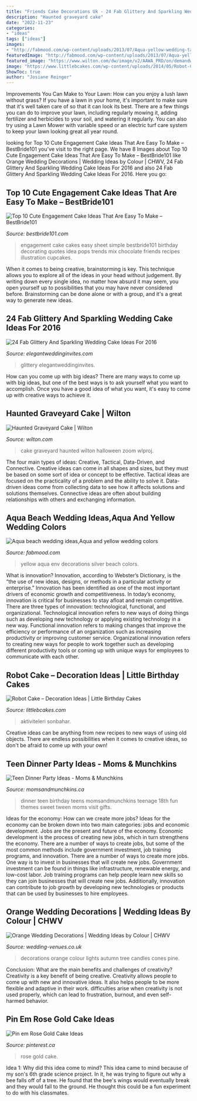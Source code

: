 ```yaml
---
title: "Friends Cake Decorations Uk - 24 Fab Glittery And Sparkling Wedding Cake Ideas For 2016"
description: "Haunted graveyard cake"
date: "2022-11-23"
categories:
- "ideas"
tags: ["ideas"]
images:
- "http://fabmood.com/wp-content/uploads/2013/07/Aqua-yellow-wedding-tablescape.jpg"
featuredImage: "http://fabmood.com/wp-content/uploads/2013/07/Aqua-yellow-wedding-tablescape.jpg"
featured_image: "https://www.wilton.com/dw/image/v2/AAWA_PRD/on/demandware.static/-/Sites-wilton-project-master/default/dw70673380/images/project/WLPROJ-9572/Halloween-Graveyard-Cake-110306-02.jpg?sw=1440&amp;sh=750&amp;sm=fit"
image: "https://www.littlebcakes.com/wp-content/uploads/2014/05/Robot-Cake.jpg"
ShowToc: true
author: "Josiane Reinger"
---
```



Improvements You Can Make to Your Lawn: How can you enjoy a lush lawn without grass?
If you have a lawn in your home, it's important to make sure that it's well taken care of so that it can look its best. There are a few things you can do to improve your lawn, including regularly mowing it, adding fertilizer and herbicides to your soil, and watering it regularly. You can also try using a Lawn Mower with variable speed or an electric turf care system to keep your lawn looking great all year round.

	

		
looking for Top 10 Cute Engagement Cake Ideas That Are Easy To Make – BestBride101 you've visit to the right page. We have 8 Images about Top 10 Cute Engagement Cake Ideas That Are Easy To Make – BestBride101 like Orange Wedding Decorations | Wedding Ideas by Colour | CHWV, 24 Fab Glittery And Sparkling Wedding Cake Ideas For 2016 and also 24 Fab Glittery And Sparkling Wedding Cake Ideas For 2016. Here you go:
		
    
## Top 10 Cute Engagement Cake Ideas That Are Easy To Make – BestBride101

<img loading=lazy src="https://www.bestbride101.com/wp-content/uploads/2012/12/10.-Simple-Sheet-Cake-200x300.jpg" onerror="this.onerror=null;this.src='https://tse1.mm.bing.net/th?id=OIP.gxev4YHMWSM8mrx0GLa5DwAAAA&amp;pid=15.1';" alt="Top 10 Cute Engagement Cake Ideas That Are Easy To Make – BestBride101">

_Source: bestbride101.com_

>engagement cake cakes easy sheet simple bestbride101 birthday decorating quotes idea pops trends mix chocolate friends recipes illustration cupcakes. 

	

When it comes to being creative, brainstorming is key. This technique allows you to explore all of the ideas in your head without judgement. By writing down every single idea, no matter how absurd it may seem, you open yourself up to possibilities that you may have never considered before. Brainstorming can be done alone or with a group, and it's a great way to generate new ideas.

    
## 24 Fab Glittery And Sparkling Wedding Cake Ideas For 2016

<img loading=lazy src="https://www.elegantweddinginvites.com/wedding-blog/wp-content/uploads/2015/12/elegant-gold-glitter-wedding-cake-youve-ever-seen.jpg" onerror="this.onerror=null;this.src='https://tse2.mm.bing.net/th?id=OIP.RArK0LDLoEGAHCu3OeSu5wHaKS&amp;pid=15.1';" alt="24 Fab Glittery And Sparkling Wedding Cake Ideas For 2016">

_Source: elegantweddinginvites.com_

>glittery elegantweddinginvites. 

	

How can you come up with big ideas?
There are many ways to come up with big ideas, but one of the best ways is to ask yourself what you want to accomplish. Once you have a good idea of what you want, it's easy to come up with creative ways to achieve it.

    
## Haunted Graveyard Cake | Wilton

<img loading=lazy src="https://www.wilton.com/dw/image/v2/AAWA_PRD/on/demandware.static/-/Sites-wilton-project-master/default/dw70673380/images/project/WLPROJ-9572/Halloween-Graveyard-Cake-110306-02.jpg?sw=1440&amp;sh=750&amp;sm=fit" onerror="this.onerror=null;this.src='https://tse1.mm.bing.net/th?id=OIP.T5FozPHaNlrthAakITsf0wHaHa&amp;pid=15.1';" alt="Haunted Graveyard Cake | Wilton">

_Source: wilton.com_

>cake graveyard haunted wilton halloween zoom wlproj. 

	

The four main types of ideas: Creative, Tactical, Data-Driven, and Connective.
Creative ideas can come in all shapes and sizes, but they must be based on some sort of idea or concept to be effective. Tactical ideas are focused on the practicality of a problem and the ability to solve it. Data-driven ideas come from collecting data to see how it affects solutions and solutions themselves. Connective ideas are often about building relationships with others and exchanging information.

    
## Aqua Beach Wedding Ideas,Aqua And Yellow Wedding Colors

<img loading=lazy src="http://fabmood.com/wp-content/uploads/2013/07/Aqua-yellow-wedding-tablescape.jpg" onerror="this.onerror=null;this.src='https://tse4.mm.bing.net/th?id=OIP.8jJG4wO0soRHGwGzKeuHeQHaLH&amp;pid=15.1';" alt="Aqua beach wedding ideas,Aqua and yellow wedding colors">

_Source: fabmood.com_

>yellow aqua env decorations silver beach colors. 

	

What is innovation?
Innovation, according to Webster’s Dictionary, is the “the use of new ideas, designs, or methods in a particular activity or enterprise.” Innovation has been identified as one of the most important drivers of economic growth and competitiveness. In today’s economy, innovation is critical for businesses to stay afloat and remain competitive. There are three types of innovation: technological, functional, and organizational.
Technological innovation refers to new ways of doing things such as developing new technology or applying existing technology in a new way. Functional innovation refers to making changes that improve the efficiency or performance of an organization such as increasing productivity or improving customer service. Organizational innovation refers to creating new ways for people to work together such as developing different productivity tools or coming up with unique ways for employees to communicate with each other.

    
## Robot Cake – Decoration Ideas | Little Birthday Cakes

<img loading=lazy src="https://www.littlebcakes.com/wp-content/uploads/2014/05/Robot-Cake.jpg" onerror="this.onerror=null;this.src='https://tse2.mm.bing.net/th?id=OIP.jU9wG8JVkUCwyjYQIsvIfgHaJ6&amp;pid=15.1';" alt="Robot Cake – Decoration Ideas | Little Birthday Cakes">

_Source: littlebcakes.com_

>aktiviteleri sonbahar. 

	

Creative ideas can be anything from new recipes to new ways of using old objects. There are endless possibilities when it comes to creative ideas, so don't be afraid to come up with your own!

    
## Teen Dinner Party Ideas - Moms &amp; Munchkins

<img loading=lazy src="https://www.momsandmunchkins.ca/wp-content/uploads/2014/11/teen-dinner-party-ideas.jpg" onerror="this.onerror=null;this.src='https://tse2.mm.bing.net/th?id=OIP.WyZd9bcYYMzf6qFPbyPQ6QHaMd&amp;pid=15.1';" alt="Teen Dinner Party Ideas - Moms &amp; Munchkins">

_Source: momsandmunchkins.ca_

>dinner teen birthday teens momsandmunchkins teenage 18th fun themes sweet tween moms visit gifts. 

	

Ideas for the economy: How can we create more jobs?
Ideas for the economy can be broken down into two main categories: jobs and economic development. Jobs are the present and future of the economy. Economic development is the process of creating new jobs, which in turn strengthens the economy. There are a number of ways to create jobs, but some of the most common methods include government investment, job training programs, and innovation.
There are a number of ways to create more jobs. One way is to invest in businesses that will create new jobs. Government investment can be found in things like infrastructure, renewable energy, and low-cost labor. Job training programs can help people learn new skills so they can join businesses that will create new jobs. Additionally, innovation can contribute to job growth by developing new technologies or products that can be used by businesses to hire employees.

    
## Orange Wedding Decorations | Wedding Ideas By Colour | CHWV

<img loading=lazy src="https://www.wedding-venues.co.uk/sites/default/files/5.candles-tree-lights-arjphoto-orange-wedding-decorations-autumn.jpg" onerror="this.onerror=null;this.src='https://tse1.mm.bing.net/th?id=OIP.jRjTDXFqVPrLm6Z2qT7yuAHaLH&amp;pid=15.1';" alt="Orange Wedding Decorations | Wedding Ideas by Colour | CHWV">

_Source: wedding-venues.co.uk_

>decorations orange colour lights autumn tree candles cones pine. 

	

Conclusion: What are the main benefits and challenges of creativity?
Creativity is a key benefit of being creative. Creativity allows people to come up with new and innovative ideas. It also helps people to be more flexible and adaptive in their work. difficulties arise when creativity is not used properly, which can lead to frustration, burnout, and even self- harmed behavior.

    
## Pin Em Rose Gold Cake Ideas

<img loading=lazy src="https://i.pinimg.com/736x/22/8a/a0/228aa05bfc211e4807550b587bee6dfe.jpg" onerror="this.onerror=null;this.src='https://tse1.mm.bing.net/th?id=OIP.MxPDVglZ-J3YY-vd7cgMMAHaKN&amp;pid=15.1';" alt="Pin em Rose Gold Cake Ideas">

_Source: pinterest.ca_

>rose gold cake. 

	

Idea 1: Why did this idea come to mind?
This idea came to mind because of my son's 6th grade science project. In it, he was trying to figure out why a bee falls off of a tree. He found that the bee's wings would eventually break and they would fall to the ground. He thought this could be a fun experiment to do with his classmates.

